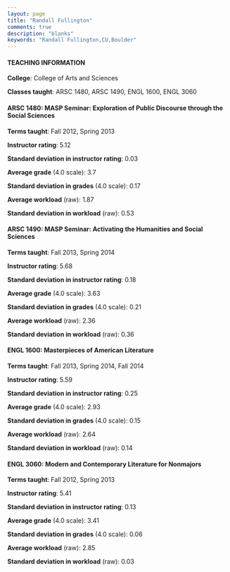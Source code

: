 ```yaml
---
layout: page
title: "Randall Fullington" 
comments: true
description: "blanks"
keywords: "Randall Fullington,CU,Boulder"
---
```

<head>
<script src="https://ajax.googleapis.com/ajax/libs/jquery/2.1.3/jquery.min.js"></script>
<script src="https://dl.dropboxusercontent.com/s/pc42nxpaw1ea4o9/highcharts.js?dl=0"></script>
<!-- <script src="../assets/js/highcharts.js"></script> -->
<style type="text/css">@font-face {
	font-family: "Bebas Neue";
	src: url(https://www.filehosting.org/file/details/544349/BebasNeue Regular.otf) format("opentype");
	}
	h1.Bebas { 
		font-family: "Bebas Neue", Verdana, Tahoma;
	}
</style>
</head>
	   
#### TEACHING INFORMATION

**College**: College of Arts and Sciences

**Classes taught**: ARSC 1480, ARSC 1490, ENGL 1600, ENGL 3060

#### ARSC 1480: MASP Seminar: Exploration of Public Discourse through the Social Sciences

**Terms taught**: Fall 2012, Spring 2013

**Instructor rating**: 5.12

**Standard deviation in instructor rating**: 0.03

**Average grade** (4.0 scale): 3.7

**Standard deviation in grades** (4.0 scale): 0.17

**Average workload** (raw): 1.87

**Standard deviation in workload** (raw): 0.53

#### ARSC 1490: MASP Seminar: Activating the Humanities and Social Sciences

**Terms taught**: Fall 2013, Spring 2014

**Instructor rating**: 5.68

**Standard deviation in instructor rating**: 0.18

**Average grade** (4.0 scale): 3.63

**Standard deviation in grades** (4.0 scale): 0.21

**Average workload** (raw): 2.36

**Standard deviation in workload** (raw): 0.36

#### ENGL 1600: Masterpieces of American Literature

**Terms taught**: Fall 2013, Spring 2014, Fall 2014

**Instructor rating**: 5.59

**Standard deviation in instructor rating**: 0.25

**Average grade** (4.0 scale): 2.93

**Standard deviation in grades** (4.0 scale): 0.15

**Average workload** (raw): 2.64

**Standard deviation in workload** (raw): 0.14

#### ENGL 3060: Modern and Contemporary Literature for Nonmajors

**Terms taught**: Fall 2012, Spring 2013

**Instructor rating**: 5.41

**Standard deviation in instructor rating**: 0.13

**Average grade** (4.0 scale): 3.41

**Standard deviation in grades** (4.0 scale): 0.06

**Average workload** (raw): 2.85

**Standard deviation in workload** (raw): 0.03

